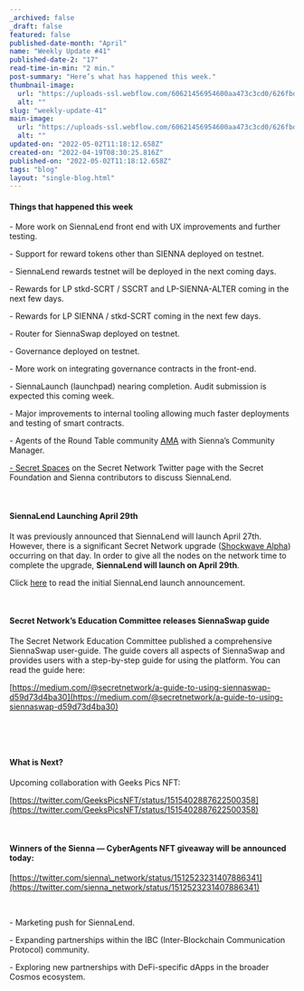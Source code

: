 ```yaml
---
_archived: false
_draft: false
featured: false
published-date-month: "April"
name: "Weekly Update #41"
published-date-2: "17"
read-time-in-min: "2 min."
post-summary: "Here’s what has happened this week."
thumbnail-image:
  url: "https://uploads-ssl.webflow.com/60621456954600aa473c3cd0/626fbdef9de3303f5cd4acf4_weekly-update-41%20Blog%20Thump-min.jpg"
  alt: ""
slug: "weekly-update-41"
main-image:
  url: "https://uploads-ssl.webflow.com/60621456954600aa473c3cd0/626fbde5a1d6c973d3641968_weekly-update-41%20Blog-min.jpg"
  alt: ""
updated-on: "2022-05-02T11:18:12.658Z"
created-on: "2022-04-19T08:30:25.816Z"
published-on: "2022-05-02T11:18:12.658Z"
tags: "blog"
layout: "single-blog.html"
---
```


#### Things that happened this week

\- More work on SiennaLend front end with UX improvements and further testing.

\- Support for reward tokens other than SIENNA deployed on testnet.

\- SiennaLend rewards testnet will be deployed in the next coming days.

\- Rewards for LP stkd-SCRT / SSCRT and LP-SIENNA-ALTER coming in the next few days.

\- Rewards for LP SIENNA / stkd-SCRT coming in the next few days.

\- Router for SiennaSwap deployed on testnet.

\- Governance deployed on testnet.

\- More work on integrating governance contracts in the front-end.

\- SiennaLaunch (launchpad) nearing completion. Audit submission is expected this coming week.

\- Major improvements to internal tooling allowing much faster deployments and testing of smart contracts.

\- Agents of the Round Table community [AMA](https://twitter.com/Secret_AOTRT/status/1513536810554638338) with Sienna’s Community Manager.

[\- Secret Spaces](https://twitter.com/SecretNetwork/status/1513909812152741895) on the Secret Network Twitter page with the Secret Foundation and Sienna contributors to discuss SiennaLend.

‍

#### SiennaLend Launching April 29th

It was previously announced that SiennaLend will launch April 27th. However, there is a significant Secret Network upgrade ([Shockwave Alpha](https://twitter.com/SecretNetwork/status/1514297320304611332)) occurring on that day. In order to give all the nodes on the network time to complete the upgrade, **SiennaLend will launch on April 29th**.

Click [here](https://medium.com/sienna-network/sienna-network-announces-siennalend-launch-date-b8c50d6f4537) to read the initial SiennaLend launch announcement.

‍

#### Secret Network’s Education Committee releases SiennaSwap guide

The Secret Network Education Committee published a comprehensive SiennaSwap user-guide. The guide covers all aspects of SiennaSwap and provides users with a step-by-step guide for using the platform. You can read the guide here:

[https://medium.com/@secretnetwork/a-guide-to-using-siennaswap-d59d73d4ba30](https://medium.com/@secretnetwork/a-guide-to-using-siennaswap-d59d73d4ba30)

‍

‍

#### What is Next?

Upcoming collaboration with Geeks Pics NFT:

[https://twitter.com/GeeksPicsNFT/status/1515402887622500358](https://twitter.com/GeeksPicsNFT/status/1515402887622500358)

‍

#### Winners of the Sienna — CyberAgents NFT giveaway will be announced today:

[https://twitter.com/sienna\_network/status/1512523231407886341](https://twitter.com/sienna_network/status/1512523231407886341)

‍

\- Marketing push for SiennaLend.

\- Expanding partnerships within the IBC (Inter-Blockchain Communication Protocol) community.

\- Exploring new partnerships with DeFi-specific dApps in the broader Cosmos ecosystem.

‍
